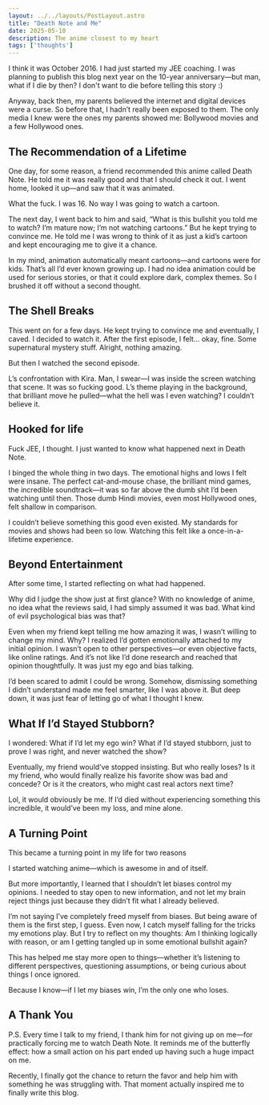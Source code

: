 ```yaml
---
layout: ../../layouts/PostLayout.astro
title: "Death Note and Me"
date: 2025-05-10
description: The anime closest to my heart
tags: ['thoughts']
---
```

I think it was October 2016. I had just started my JEE coaching. I was planning to publish this blog next year on the 10-year anniversary—but man, what if I die by then? I don't want to die before telling this story :)

Anyway, back then, my parents believed the internet and digital devices were a curse. So before that, I hadn’t really been exposed to them. The only media I knew were the ones my parents showed me: Bollywood movies and a few Hollywood ones.

## The Recommendation of a Lifetime
One day, for some reason, a friend recommended this anime called Death Note. He told me it was really good and that I should check it out. I went home, looked it up—and saw that it was animated.

What the fuck. I was 16. No way I was going to watch a cartoon.

The next day, I went back to him and said, “What is this bullshit you told me to watch? I’m mature now; I’m not watching cartoons.” But he kept trying to convince me. He told me I was wrong to think of it as just a kid’s cartoon and kept encouraging me to give it a chance.

In my mind, animation automatically meant cartoons—and cartoons were for kids. That’s all I’d ever known growing up. I had no idea animation could be used for serious stories, or that it could explore dark, complex themes. So I brushed it off without a second thought.

## The Shell Breaks
This went on for a few days. He kept trying to convince me and eventually, I caved.
I decided to watch it. After the first episode, I felt… okay, fine. Some supernatural mystery stuff. Alright, nothing amazing.

But then I watched the second episode.

L’s confrontation with Kira. Man, I swear—I was inside the screen watching that scene. It was so fucking good. L’s theme playing in the background, that brilliant move he pulled—what the hell was I even watching? I couldn’t believe it.

## Hooked for life
Fuck JEE, I thought. I just wanted to know what happened next in Death Note. 

I binged the whole thing in two days. The emotional highs and lows I felt were insane. The perfect cat-and-mouse chase, the brilliant mind games, the incredible soundtrack—it was so far above the dumb shit I’d been watching until then. Those dumb Hindi movies, even most Hollywood ones, felt shallow in comparison.

I couldn’t believe something this good even existed. My standards for movies and shows had been so low. Watching this felt like a once-in-a-lifetime experience.

## Beyond Entertainment
After some time, I started reflecting on what had happened.

Why did I judge the show just at first glance? With no knowledge of anime, no idea what the reviews said, I had simply assumed it was bad. What kind of evil psychological bias was that?

Even when my friend kept telling me how amazing it was, I wasn’t willing to change my mind. Why? I realized I’d gotten emotionally attached to my initial opinion. I wasn’t open to other perspectives—or even objective facts, like online ratings. And it’s not like I’d done research and reached that opinion thoughtfully. It was just my ego and bias talking.

I’d been scared to admit I could be wrong. Somehow, dismissing something I didn’t understand made me feel smarter, like I was above it. But deep down, it was just fear of letting go of what I thought I knew.

## What If I’d Stayed Stubborn?

I wondered: What if I’d let my ego win? What if I’d stayed stubborn, just to prove I was right, and never watched the show?

Eventually, my friend would’ve stopped insisting. But who really loses? Is it my friend, who would finally realize his favorite show was bad and concede? Or is it the creators, who might cast real actors next time?

Lol, it would obviously be me. If I’d died without experiencing something this incredible, it would’ve been my loss, and mine alone.

## A Turning Point

This became a turning point in my life for two reasons

I started watching anime—which is awesome in and of itself.

But more importantly, I learned that I shouldn’t let biases control my opinions. I needed to stay open to new information, and not let my brain reject things just because they didn’t fit what I already believed.

I’m not saying I’ve completely freed myself from biases. But being aware of them is the first step, I guess. Even now, I catch myself falling for the tricks my emotions play. But I try to reflect on my thoughts: Am I thinking logically with reason, or am I getting tangled up in some emotional bullshit again?

This has helped me stay more open to things—whether it’s listening to different perspectives, questioning assumptions, or being curious about things I once ignored.

Because I know—if I let my biases win, I’m the only one who loses.

## A Thank You
P.S. Every time I talk to my friend, I thank him for not giving up on me—for practically forcing me to watch Death Note. It reminds me of the butterfly effect: how a small action on his part ended up having such a huge impact on me.

Recently, I finally got the chance to return the favor and help him with something he was struggling with. That moment actually inspired me to finally write this blog.